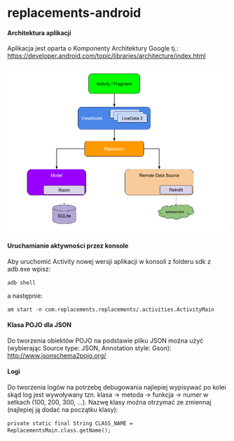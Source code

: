# replacements-android

#### Architektura aplikacji

Aplikacja jest oparta o Komponenty Architektury Google tj.:
https://developer.android.com/topic/libraries/architecture/index.html

![alt text](https://github.com/orzechdev/replacements-android/blob/beta/README_FILES/final-architecture.png)

#### Uruchamianie aktywności przez konsole

Aby uruchomić Activity nowej wersji aplikacji w konsoli z folderu sdk z adb.exe wpisz:

    adb shell

a następnie:

    am start -n com.replacements.replacements/.activities.ActivityMain

#### Klasa POJO dla JSON

Do tworzenia obiektów POJO na podstawie pliku JSON można użyć (wybierając Source type: JSON, Annotation style: Gson):
http://www.jsonschema2pojo.org/

#### Logi

Do tworzenia logów na potrzebę debugowania najlepiej wypisywać po kolei skąd log jest wywoływany tzn. klasa -> metoda -> funkcja -> numer w setkach (100, 200, 300, ...).
Nazwę klasy można otrzymać ze zmiennaj (najlepiej ją dodać na początku klasy):

    private static final String CLASS_NAME = ReplacementsMain.class.getName();
